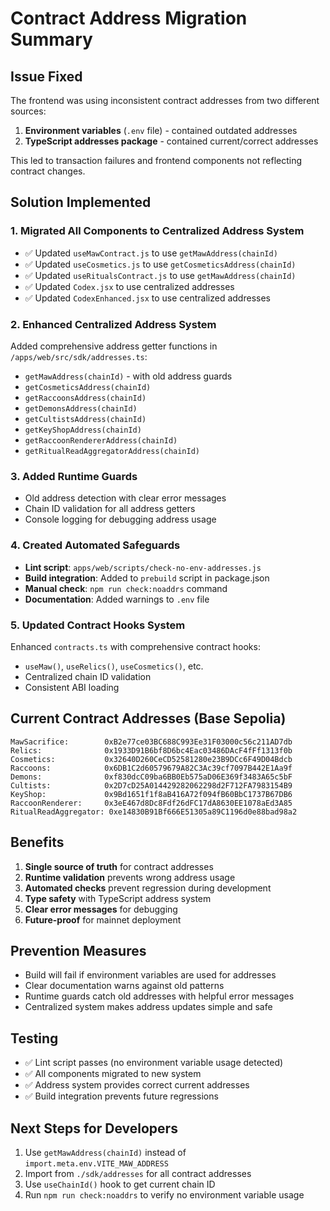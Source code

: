 # Contract Address Migration Summary

## Issue Fixed
The frontend was using inconsistent contract addresses from two different sources:
1. **Environment variables** (`.env` file) - contained outdated addresses
2. **TypeScript addresses package** - contained current/correct addresses

This led to transaction failures and frontend components not reflecting contract changes.

## Solution Implemented

### 1. Migrated All Components to Centralized Address System
- ✅ Updated `useMawContract.js` to use `getMawAddress(chainId)`
- ✅ Updated `useCosmetics.js` to use `getCosmeticsAddress(chainId)` 
- ✅ Updated `useRitualsContract.js` to use `getMawAddress(chainId)`
- ✅ Updated `Codex.jsx` to use centralized addresses
- ✅ Updated `CodexEnhanced.jsx` to use centralized addresses

### 2. Enhanced Centralized Address System
Added comprehensive address getter functions in `/apps/web/src/sdk/addresses.ts`:
- `getMawAddress(chainId)` - with old address guards
- `getCosmeticsAddress(chainId)`
- `getRaccoonsAddress(chainId)`
- `getDemonsAddress(chainId)`
- `getCultistsAddress(chainId)`
- `getKeyShopAddress(chainId)`
- `getRaccoonRendererAddress(chainId)`
- `getRitualReadAggregatorAddress(chainId)`

### 3. Added Runtime Guards
- Old address detection with clear error messages
- Chain ID validation for all address getters
- Console logging for debugging address usage

### 4. Created Automated Safeguards
- **Lint script**: `apps/web/scripts/check-no-env-addresses.js`
- **Build integration**: Added to `prebuild` script in package.json
- **Manual check**: `npm run check:noaddrs` command
- **Documentation**: Added warnings to `.env` file

### 5. Updated Contract Hooks System
Enhanced `contracts.ts` with comprehensive contract hooks:
- `useMaw()`, `useRelics()`, `useCosmetics()`, etc.
- Centralized chain ID validation
- Consistent ABI loading

## Current Contract Addresses (Base Sepolia)
```
MawSacrifice:        0xB2e77ce03BC688C993Ee31F03000c56c211AD7db
Relics:              0x1933D91B6bf8D6bc4Eac03486DAcF4fFf1313f0b
Cosmetics:           0x32640D260CeCD52581280e23B9DCc6F49D04Bdcb
Raccoons:            0x6DB1C2d60579679A82C3Ac39cf7097B442E1Aa9f
Demons:              0xf830dcC09ba6BB0Eb575aD06E369f3483A65c5bF
Cultists:            0x2D7cD25A014429282062298d2F712FA7983154B9
KeyShop:             0x9Bd1651f1f8aB416A72f094fB60BbC1737B67DB6
RaccoonRenderer:     0x3eE467d8Dc8Fdf26dFC17dA8630EE1078aEd3A85
RitualReadAggregator: 0xe14830B91Bf666E51305a89C1196d0e88bad98a2
```

## Benefits
1. **Single source of truth** for contract addresses
2. **Runtime validation** prevents wrong address usage
3. **Automated checks** prevent regression during development
4. **Type safety** with TypeScript address system
5. **Clear error messages** for debugging
6. **Future-proof** for mainnet deployment

## Prevention Measures
- Build will fail if environment variables are used for addresses
- Clear documentation warns against old patterns
- Runtime guards catch old addresses with helpful error messages
- Centralized system makes address updates simple and safe

## Testing
- ✅ Lint script passes (no environment variable usage detected)
- ✅ All components migrated to new system
- ✅ Address system provides correct current addresses
- ✅ Build integration prevents future regressions

## Next Steps for Developers
1. Use `getMawAddress(chainId)` instead of `import.meta.env.VITE_MAW_ADDRESS`
2. Import from `./sdk/addresses` for all contract addresses
3. Use `useChainId()` hook to get current chain ID
4. Run `npm run check:noaddrs` to verify no environment variable usage